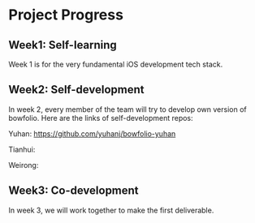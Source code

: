 
# Project Progress

## Week1: Self-learning

Week 1 is for the very fundamental iOS development tech stack.


## Week2: Self-development

In week 2, every member of the team will try to develop own version of bowfolio.
Here are the links of self-development repos:

Yuhan: https://github.com/yuhanj/bowfolio-yuhan

Tianhui: 

Weirong: 

## Week3: Co-development

In week 3, we will work together to make the first deliverable.
